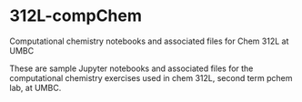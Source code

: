 # 312L-compChem
Computational chemistry notebooks and associated files for Chem 312L at UMBC

These are sample Jupyter notebooks and associated files for the computational chemistry exercises used in chem 312L, second term pchem lab, at UMBC.
